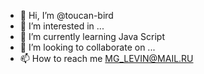 - 👋 Hi, I’m @toucan-bird
- 👀 I’m interested in ...
- 🌱 I’m currently learning Java Script
- 💞️ I’m looking to collaborate on ...
- 📫 How to reach me MG_LEVIN@MAIL.RU

<!---
toucan-bird/toucan-bird is a ✨ special ✨ repository because its `README.md` (this file) appears on your GitHub profile.
You can click the Preview link to take a look at your changes.
--->
